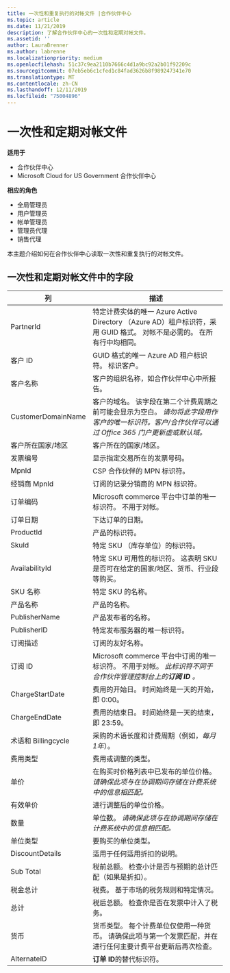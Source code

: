 ```yaml
---
title: 一次性和重复执行的对帐文件 |合作伙伴中心
ms.topic: article
ms.date: 11/21/2019
description: 了解合作伙伴中心的一次性和定期对帐文件。
ms.assetid: ''
author: LauraBrenner
ms.author: labrenne
ms.localizationpriority: medium
ms.openlocfilehash: 51c37c9ea2110b7666c4d1a9bc92a2b01f92209c
ms.sourcegitcommit: 07eb5eb6c1cfed1c84fad3626b8f989247341e70
ms.translationtype: MT
ms.contentlocale: zh-CN
ms.lasthandoff: 12/11/2019
ms.locfileid: "75004896"
---
```

# <a name="one-time-and-recurring-reconciliation-files"></a>一次性和定期对帐文件

**适用于**

- 合作伙伴中心
- Microsoft Cloud for US Government 合作伙伴中心

**相应的角色**
-   全局管理员
-   用户管理员
-   帐单管理员
-   管理员代理
-   销售代理

本主题介绍如何在合作伙伴中心读取一次性和重复执行的对帐文件。

## <a name="fields-in-one-time-and-recurring-reconciliation-files"></a>一次性和定期对帐文件中的字段

| 列 | 描述 |
| ------ | ----------- |
| PartnerId | 特定计费实体的唯一 Azure Active Directory （Azure AD）租户标识符，采用 GUID 格式。 对帐不是必需的。 在所有行中均相同。 |
| 客户 ID | GUID 格式的唯一 Azure AD 租户标识符。 标识客户。 |
| 客户名称 | 客户的组织名称，如合作伙伴中心中所报告。 |
| CustomerDomainName | 客户的域名。 该字段在第二个计费周期之前可能会显示为空白。 *请勿将此字段用作客户的唯一标识符。客户/合作伙伴可以通过 Office 365 门户更新虚或默认域。* |
| 客户所在国家/地区 | 客户所在的国家/地区。 |
| 发票编号 | 显示指定交易所在的发票号码。 |
| MpnId | CSP 合作伙伴的 MPN 标识符。 |
| 经销商 MpnId | 订阅的记录分销商的 MPN 标识符。 |
| 订单编码 | Microsoft commerce 平台中订单的唯一标识符。 不用于对帐。 |
| 订单日期 | 下达订单的日期。 |
| ProductId | 产品的标识符。 |
| SkuId | 特定 SKU （库存单位）的标识符。 |
| AvailabilityId | 特定 SKU 可用性的标识符。 这表明 SKU 是否可在给定的国家/地区、货币、行业段等购买。 |
| SKU 名称 | 特定 SKU 的名称。 |
| 产品名称 | 产品的名称。 |
| PublisherName | 产品发布者的名称。
| PublisherID | 特定发布服务器的唯一标识符。 |
| 订阅描述 | 订阅的友好名称。 |
| 订阅 ID | Microsoft commerce 平台中订阅的唯一标识符。 不用于对帐。 *此标识符不同于合作伙伴管理控制台上的**订阅 ID** 。* |
| ChargeStartDate | 费用的开始日。 时间始终是一天的开始，即 0:00。 |
| ChargeEndDate | 费用的结束日。 时间始终是一天的结束，即 23:59。 |
| 术语和 Billingcycle | 采购的术语长度和计费周期（例如，*每月1年*）。 |
| 费用类型 | 费用或调整的类型。 |
| 单价 | 在购买时价格列表中已发布的单位价格。 *请确保此项与在协调期间存储在计费系统中的信息相匹配。* |
| 有效单价 | 进行调整后的单位价格。 |
| 数量 | 单位数。 *请确保此项与在协调期间存储在计费系统中的信息相匹配。* |
| 单位类型 | 要购买的单位类型。 |
| DiscountDetails | 适用于任何适用折扣的说明。 |
| Sub Total | 税前总额。 检查小计是否与预期的总计匹配（如果是折扣）。 |
| 税金总计 | 税费。 基于市场的税务规则和特定情况。 |
| 总计 | 税后总额。 检查你是否在发票中计入了税务。 |
| 货币 | 货币类型。 每个计费单位仅使用一种货币。 请确保此项与第一个发票匹配，并在进行任何主要计费平台更新后再次检查。 |
| AlternateID | **订单 ID**的替代标识符。 |

